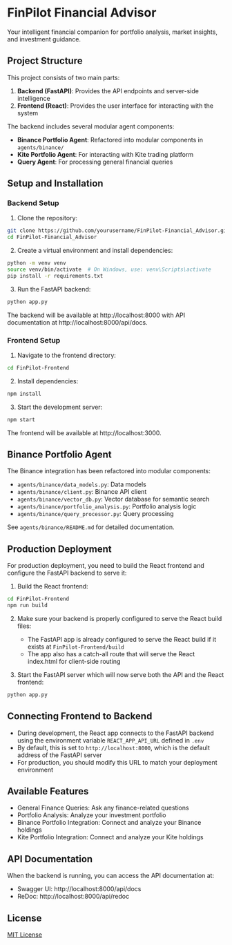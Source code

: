 # FinPilot Financial Advisor

Your intelligent financial companion for portfolio analysis, market insights, and investment guidance.

## Project Structure

This project consists of two main parts:

1. **Backend (FastAPI)**: Provides the API endpoints and server-side intelligence
2. **Frontend (React)**: Provides the user interface for interacting with the system

The backend includes several modular agent components:

- **Binance Portfolio Agent**: Refactored into modular components in `agents/binance/`
- **Kite Portfolio Agent**: For interacting with Kite trading platform
- **Query Agent**: For processing general financial queries

## Setup and Installation

### Backend Setup

1. Clone the repository:
```bash
git clone https://github.com/yourusername/FinPilot-Financial_Advisor.git
cd FinPilot-Financial_Advisor
```

2. Create a virtual environment and install dependencies:
```bash
python -m venv venv
source venv/bin/activate  # On Windows, use: venv\Scripts\activate
pip install -r requirements.txt
```

3. Run the FastAPI backend:
```bash
python app.py
```

The backend will be available at http://localhost:8000 with API documentation at http://localhost:8000/api/docs.

### Frontend Setup

1. Navigate to the frontend directory:
```bash
cd FinPilot-Frontend
```

2. Install dependencies:
```bash
npm install
```

3. Start the development server:
```bash
npm start
```

The frontend will be available at http://localhost:3000.

## Binance Portfolio Agent

The Binance integration has been refactored into modular components:

- `agents/binance/data_models.py`: Data models
- `agents/binance/client.py`: Binance API client
- `agents/binance/vector_db.py`: Vector database for semantic search
- `agents/binance/portfolio_analysis.py`: Portfolio analysis logic
- `agents/binance/query_processor.py`: Query processing

See `agents/binance/README.md` for detailed documentation.

## Production Deployment

For production deployment, you need to build the React frontend and configure the FastAPI backend to serve it:

1. Build the React frontend:
```bash
cd FinPilot-Frontend
npm run build
```

2. Make sure your backend is properly configured to serve the React build files:
   - The FastAPI app is already configured to serve the React build if it exists at `FinPilot-Frontend/build`
   - The app also has a catch-all route that will serve the React index.html for client-side routing

3. Start the FastAPI server which will now serve both the API and the React frontend:
```bash
python app.py
```

## Connecting Frontend to Backend

- During development, the React app connects to the FastAPI backend using the environment variable `REACT_APP_API_URL` defined in `.env`
- By default, this is set to `http://localhost:8000`, which is the default address of the FastAPI server
- For production, you should modify this URL to match your deployment environment

## Available Features

- General Finance Queries: Ask any finance-related questions
- Portfolio Analysis: Analyze your investment portfolio
- Binance Portfolio Integration: Connect and analyze your Binance holdings
- Kite Portfolio Integration: Connect and analyze your Kite holdings

## API Documentation

When the backend is running, you can access the API documentation at:
- Swagger UI: http://localhost:8000/api/docs
- ReDoc: http://localhost:8000/api/redoc

## License

[MIT License](LICENSE) 